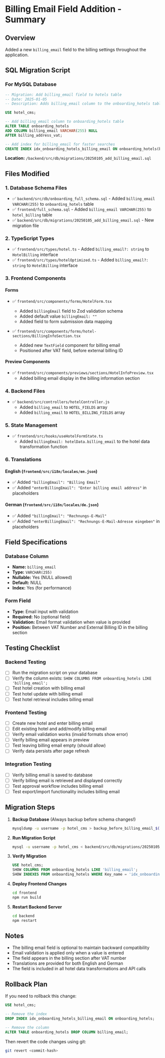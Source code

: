 # Billing Email Field Addition - Summary

## Overview
Added a new `billing_email` field to the billing settings throughout the application.

## SQL Migration Script

### For MySQL Database
```sql
-- Migration: Add billing_email field to hotels table
-- Date: 2025-01-05
-- Description: Adds billing_email column to the onboarding_hotels table for billing contact information

USE hotel_cms;

-- Add billing_email column to onboarding_hotels table
ALTER TABLE onboarding_hotels 
ADD COLUMN billing_email VARCHAR(255) NULL 
AFTER billing_address_vat;

-- Add index for billing_email for faster searches
CREATE INDEX idx_onboarding_hotels_billing_email ON onboarding_hotels(billing_email);
```

**Location:** `/backend/src/db/migrations/20250105_add_billing_email.sql`

## Files Modified

### 1. Database Schema Files
- ✅ `backend/src/db/onboarding_full_schema.sql` - Added `billing_email VARCHAR(255)` to `onboarding_hotels` table
- ✅ `frontend/full_schema.sql` - Added `billing_email VARCHAR(255)` to `hotel_billing` table
- ✅ `backend/src/db/migrations/20250105_add_billing_email.sql` - New migration file

### 2. TypeScript Types
- ✅ `frontend/src/types/hotel.ts` - Added `billing_email?: string` to `HotelBilling` interface
- ✅ `frontend/src/types/hotelOptimized.ts` - Added `billing_email?: string` to `HotelBilling` interface

### 3. Frontend Components

#### Forms
- ✅ `frontend/src/components/forms/HotelForm.tsx`
  - Added `billingEmail` field to Zod validation schema
  - Added default value `billingEmail: ""`
  - Added field to form submission data mapping

- ✅ `frontend/src/components/forms/hotel-sections/BillingInfoSection.tsx`
  - Added new `TextField` component for billing email
  - Positioned after VAT field, before external billing ID

#### Preview Components
- ✅ `frontend/src/components/previews/sections/HotelInfoPreview.tsx`
  - Added billing email display in the billing information section

### 4. Backend Files
- ✅ `backend/src/controllers/hotelController.js`
  - Added `billing_email` to `HOTEL_FIELDS` array
  - Added `billing_email` to `HOTEL_BILLING_FIELDS` array

### 5. State Management
- ✅ `frontend/src/hooks/useHotelFormState.ts`
  - Added `billingEmail: hotelData.billing_email` to the hotel data transformation function

### 6. Translations

#### English (`frontend/src/i18n/locales/en.json`)
- ✅ Added `"billingEmail": "Billing Email"`
- ✅ Added `"enterBillingEmail": "Enter billing email address"` in placeholders

#### German (`frontend/src/i18n/locales/de.json`)
- ✅ Added `"billingEmail": "Rechnungs-E-Mail"`
- ✅ Added `"enterBillingEmail": "Rechnungs-E-Mail-Adresse eingeben"` in placeholders

## Field Specifications

### Database Column
- **Name:** `billing_email`
- **Type:** `VARCHAR(255)`
- **Nullable:** Yes (NULL allowed)
- **Default:** NULL
- **Index:** Yes (for performance)

### Form Field
- **Type:** Email input with validation
- **Required:** No (optional field)
- **Validation:** Email format validation when value is provided
- **Position:** Between VAT Number and External Billing ID in the billing section

## Testing Checklist

### Backend Testing
- [ ] Run the migration script on your database
- [ ] Verify the column exists: `SHOW COLUMNS FROM onboarding_hotels LIKE 'billing_email';`
- [ ] Test hotel creation with billing email
- [ ] Test hotel update with billing email
- [ ] Test hotel retrieval includes billing email

### Frontend Testing
- [ ] Create new hotel and enter billing email
- [ ] Edit existing hotel and add/modify billing email
- [ ] Verify email validation works (invalid formats show error)
- [ ] Verify billing email appears in preview
- [ ] Test leaving billing email empty (should allow)
- [ ] Verify data persists after page refresh

### Integration Testing
- [ ] Verify billing email is saved to database
- [ ] Verify billing email is retrieved and displayed correctly
- [ ] Test approval workflow includes billing email
- [ ] Test export/import functionality includes billing email

## Migration Steps

1. **Backup Database** (Always backup before schema changes!)
   ```bash
   mysqldump -u username -p hotel_cms > backup_before_billing_email_$(date +%Y%m%d).sql
   ```

2. **Run Migration Script**
   ```bash
   mysql -u username -p hotel_cms < backend/src/db/migrations/20250105_add_billing_email.sql
   ```

3. **Verify Migration**
   ```sql
   USE hotel_cms;
   SHOW COLUMNS FROM onboarding_hotels LIKE 'billing_email';
   SHOW INDEXES FROM onboarding_hotels WHERE Key_name = 'idx_onboarding_hotels_billing_email';
   ```

4. **Deploy Frontend Changes**
   ```bash
   cd frontend
   npm run build
   ```

5. **Restart Backend Server**
   ```bash
   cd backend
   npm restart
   ```

## Notes

- The billing email field is optional to maintain backward compatibility
- Email validation is applied only when a value is entered
- The field appears in the billing section after VAT number
- Translations are provided for both English and German
- The field is included in all hotel data transformations and API calls

## Rollback Plan

If you need to rollback this change:

```sql
USE hotel_cms;

-- Remove the index
DROP INDEX idx_onboarding_hotels_billing_email ON onboarding_hotels;

-- Remove the column
ALTER TABLE onboarding_hotels DROP COLUMN billing_email;
```

Then revert the code changes using git:
```bash
git revert <commit-hash>
```

